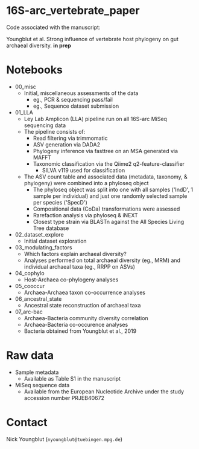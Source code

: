 16S-arc_vertebrate_paper
========================

Code associated with the manuscript:

Youngblut et al. Strong influence of vertebrate host phylogeny on gut archaeal diversity. **in prep**

# Notebooks

* 00_misc
  * Initial, miscellaneous assessments of the data
    * eg., PCR & sequencing pass/fail
    * eg., Sequence dataset submission
* 01_LLA
  * Ley Lab Amplicon (LLA) pipeline run on all 16S-arc MiSeq sequencing data
  * The pipeline consists of:
    * Read filtering via trimmomatic
    * ASV generation via DADA2   
    * Phylogeny inference via fasttree on an MSA generated via MAFFT
    * Taxonomic classification via the Qiime2 q2-feature-classifier
      * SILVA v119 used for classification
  * The ASV count table and associated data (metadata, taxonomy, & phylogeny)
    were combined into a phyloseq object
    * The phyloseq object was split into one with all samples ('IndD', 1 sample per individual)
      and just one randomly selected sample per species ('SpecD')
    * Compositional data (CoDa) transformations were assessed
    * Rarefaction analysis via phyloseq & iNEXT
    * Closest type strain via BLASTn against the All Species Living Tree database
* 02_dataset_explore
  * Initial dataset exploration
* 03_modulating_factors
  * Which factors explain archaeal diversity?
  * Analyses performed on total archaeal diversity (eg., MRM) and individual archaeal taxa
    (eg., RRPP on ASVs)
* 04_cophylo
  * Host-Archaea co-phylogeny analyses
* 05_cooccur
  * Archaea-Archaea taxon co-occurrence analyses
* 06_ancestral_state
  * Ancestral state reconstruction of archaeal taxa
* 07_arc-bac
  * Archaea-Bacteria community diversity correlation
  * Archaea-Bacteria co-occurence analyses
  * Bacteria obtained from Youngblut et al., 2019

# Raw data

* Sample metadata
  * Available as Table S1 in the manuscript
* MiSeq sequence data
  * Available from the European Nucleotide Archive under the study accession number PRJEB40672

# Contact

Nick Youngblut (`nyoungblut@tuebingen.mpg.de`) 